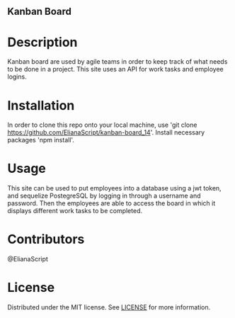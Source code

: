## Kanban Board

# Description
Kanban board are used by agile teams in order to keep track of what needs to be done in a project. This site uses an API for work tasks and employee logins.

# Installation
In order to clone this repo onto your local machine, use 'git clone <https://github.com/ElianaScript/kanban-board_14>'. Install necessary packages 'npm install'.

# Usage
This site can be used to put employees into a database using a jwt token, and sequelize PostegreSQL by logging in through a username and password. Then the employees are able to access the board in which it displays different work tasks to be completed.

# Contributors 
@ElianaScript

# License
Distributed under the MIT license. See [LICENSE](LICENSE) for more information.




